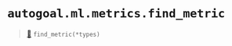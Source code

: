 # `autogoal.ml.metrics.find_metric`

> [📝](https://github.com/autogoal/autogoal/blob/master/autogoal/ml/metrics.py#L16)
> `find_metric(*types)`

